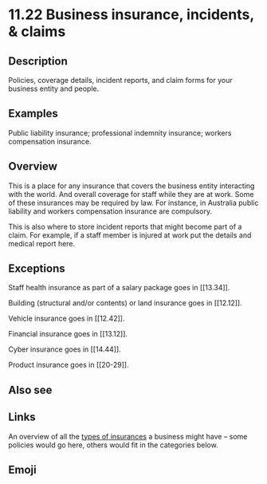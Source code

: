 # 11.22 Business insurance, incidents, & claims

## Description

Policies, coverage details, incident reports, and claim forms for your business entity and people.

## Examples

Public liability insurance; professional indemnity insurance; workers compensation insurance.

## Overview

This is a place for any insurance that covers the business entity interacting with the world. And overall coverage for staff while they are at work. Some of these insurances may be required by law. For instance, in Australia public liability and workers compensation insurance are compulsory.

This is also where to store incident reports that might become part of a claim. For example, if a staff member is injured at work put the details and medical report here.

## Exceptions

Staff health insurance as part of a salary package goes in [[13.34]].

Building (structural and/or contents) or land insurance goes in [[12.12]].

Vehicle insurance goes in [[12.42]].

Financial insurance goes in [[13.12]].

Cyber insurance goes in [[14.44]].

Product insurance goes in [[20-29]].

## Also see


## Links

An overview of all the [types of insurances](https://business.gov.au/risk-management/insurance/types-of-business-insurance) a business might have – some policies would go here, others would fit in the categories below.

## Emoji
